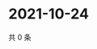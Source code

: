 # 2021-10-24

共 0 条

<!-- BEGIN WEIBO -->
<!-- 最后更新时间 Sun Oct 24 2021 14:10:04 GMT+0800 (China Standard Time) -->

<!-- END WEIBO -->
